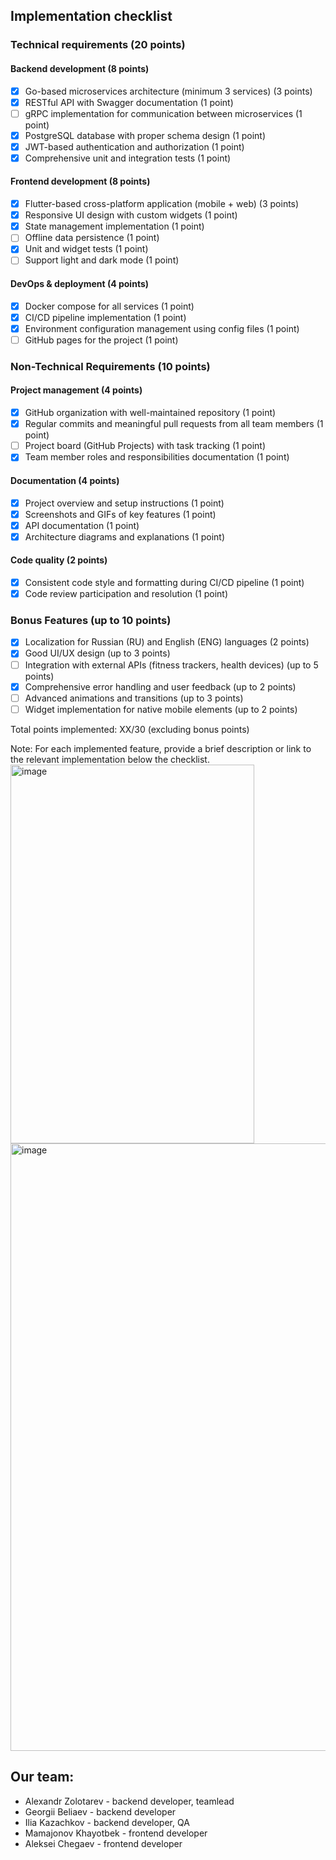 ## Implementation checklist

### Technical requirements (20 points)
#### Backend development (8 points)
- [x] Go-based microservices architecture (minimum 3 services) (3 points)
- [x] RESTful API with Swagger documentation (1 point)
- [ ] gRPC implementation for communication between microservices (1 point)
- [x] PostgreSQL database with proper schema design (1 point)
- [x] JWT-based authentication and authorization (1 point)
- [x] Comprehensive unit and integration tests (1 point)

#### Frontend development (8 points)
- [x] Flutter-based cross-platform application (mobile + web) (3 points)
- [x] Responsive UI design with custom widgets (1 point)
- [x] State management implementation (1 point)
- [ ] Offline data persistence (1 point)
- [x] Unit and widget tests (1 point)
- [ ] Support light and dark mode (1 point)

#### DevOps & deployment (4 points)
- [x] Docker compose for all services (1 point)
- [x] CI/CD pipeline implementation (1 point)
- [x] Environment configuration management using config files (1 point)
- [ ] GitHub pages for the project (1 point)

### Non-Technical Requirements (10 points)
#### Project management (4 points)
- [x] GitHub organization with well-maintained repository (1 point)
- [x] Regular commits and meaningful pull requests from all team members (1 point)
- [ ] Project board (GitHub Projects) with task tracking (1 point)
- [x] Team member roles and responsibilities documentation (1 point)

#### Documentation (4 points)
- [x] Project overview and setup instructions (1 point)
- [x] Screenshots and GIFs of key features (1 point)
- [x] API documentation (1 point)
- [x] Architecture diagrams and explanations (1 point)

#### Code quality (2 points)
- [x] Consistent code style and formatting during CI/CD pipeline (1 point)
- [x] Code review participation and resolution (1 point)

### Bonus Features (up to 10 points)
- [x] Localization for Russian (RU) and English (ENG) languages (2 points)
- [x] Good UI/UX design (up to 3 points)
- [ ] Integration with external APIs (fitness trackers, health devices) (up to 5 points)
- [x] Comprehensive error handling and user feedback (up to 2 points)
- [ ] Advanced animations and transitions (up to 3 points)
- [ ] Widget implementation for native mobile elements (up to 2 points)

Total points implemented: XX/30 (excluding bonus points)

Note: For each implemented feature, provide a brief description or link to the relevant implementation below the checklist.
<img width="390" height="606" alt="image" src="https://github.com/user-attachments/assets/b1884c38-fce9-4334-813f-b75a6fdb48ea" />
<img width="814" height="972" alt="image" src="https://github.com/user-attachments/assets/216591ea-b0c1-46ba-ad82-23d716360daa" />

## Our team:
- Alexandr Zolotarev - backend developer, teamlead
- Georgii Beliaev - backend developer
- Ilia Kazachkov - backend developer, QA
- Mamajonov Khayotbek - frontend developer
- Aleksei Chegaev - frontend developer
